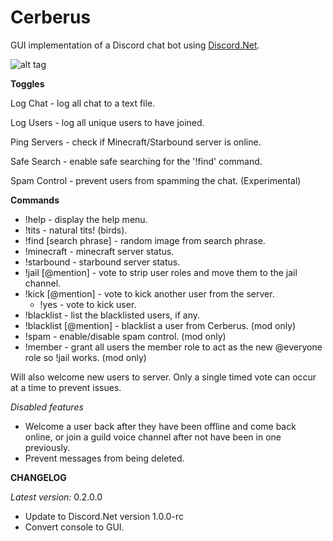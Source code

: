 # Cerberus
GUI implementation of a Discord chat bot using [Discord.Net](https://github.com/RogueException/Discord.Net).

![alt tag](http://i.imgur.com/CnSWJyo.png)

**Toggles**

Log Chat - log all chat to a text file.

Log Users - log all unique users to have joined.

Ping Servers - check if Minecraft/Starbound server is online.

Safe Search - enable safe searching for the '!find' command.

Spam Control - prevent users from spamming the chat. (Experimental)

**Commands**

* !help - display the help menu.
* !tits - natural tits! (birds).
* !find [search phrase] - random image from search phrase.
* !minecraft - minecraft server status. 
* !starbound - starbound server status.
* !jail [@mention] - vote to strip user roles and move them to the jail channel.
* !kick [@mention] - vote to kick another user from the server.
	- !yes - vote to kick user.
* !blacklist - list the blacklisted users, if any.
* !blacklist [@mention] - blacklist a user from Cerberus. (mod only)
* !spam - enable/disable spam control. (mod only)
* !member - grant all users the member role to act as the new @everyone role so !jail works. (mod only)

Will also welcome new users to server.
Only a single timed vote can occur at a time to prevent issues. 

*Disabled features*
* Welcome a user back after they have been offline and come back online, or join a guild voice channel after not have been in one previously.
* Prevent messages from being deleted.

**CHANGELOG**

*Latest version:* 0.2.0.0

* Update to Discord.Net version 1.0.0-rc
* Convert console to GUI.
